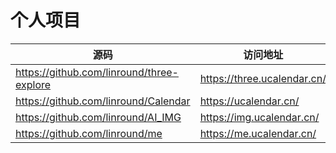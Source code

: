 # 个人项目

| 源码  | 访问地址 |
|-----|------|
| https://github.com/linround/three-explore | https://three.ucalendar.cn/  |
| https://github.com/linround/Calendar | https://ucalendar.cn/  |
| https://github.com/linround/AI_IMG | https://img.ucalendar.cn/  |
| https://github.com/linround/me | https://me.ucalendar.cn/ |
